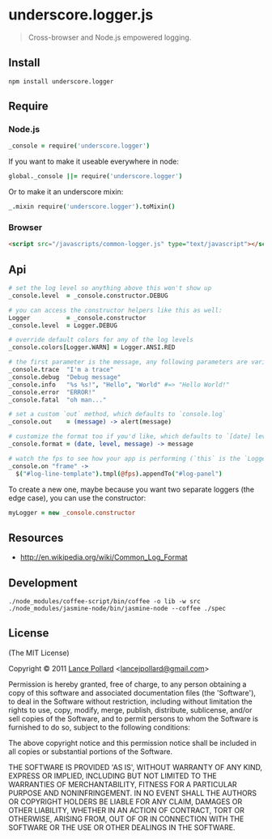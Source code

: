# underscore.logger.js

> Cross-browser and Node.js empowered logging.

## Install

```
npm install underscore.logger
```

## Require

### Node.js

``` coffeescript
_console = require('underscore.logger')
```

If you want to make it useable everywhere in node:

``` coffeescript
global._console ||= require('underscore.logger')
```

Or to make it an underscore mixin:

``` coffeescript
_.mixin require('underscore.logger').toMixin()
```

### Browser

``` html
<script src="/javascripts/common-logger.js" type="text/javascript"></script>
```

## Api

``` coffeescript
# set the log level so anything above this won't show up
_console.level  = _console.constructor.DEBUG

# you can access the constructor helpers like this as well:
Logger          = _console.constructor
_console.level  = Logger.DEBUG

# override default colors for any of the log levels
_console.colors[Logger.WARN] = Logger.ANSI.RED

# the first parameter is the message, any following parameters are variables.
_console.trace  "I'm a trace"
_console.debug  "Debug message"
_console.info   "%s %s!", "Hello", "World" #=> "Hello World!"
_console.error  "ERROR!"
_console.fatal  "oh man..."

# set a custom `out` method, which defaults to `console.log`
_console.out    = (message) -> alert(message)

# customize the format too if you'd like, which defaults to `[date] level message`
_console.format = (date, level, message) -> message

# watch the fps to see how your app is performing (`this` is the `Logger.Timer` object)
_console.on "frame" ->
  $("#log-line-template").tmpl(@fps).appendTo("#log-panel")
```

To create a new one, maybe because you want two separate loggers (the edge case), you can use the constructor:

``` coffeescript
myLogger = new _console.constructor
```

## Resources

- http://en.wikipedia.org/wiki/Common_Log_Format

## Development

```
./node_modules/coffee-script/bin/coffee -o lib -w src
./node_modules/jasmine-node/bin/jasmine-node --coffee ./spec
```

## License

(The MIT License)

Copyright &copy; 2011 [Lance Pollard](http://twitter.com/viatropos) &lt;lancejpollard@gmail.com&gt;

Permission is hereby granted, free of charge, to any person obtaining a copy of this software and associated documentation files (the 'Software'), to deal in the Software without restriction, including without limitation the rights to use, copy, modify, merge, publish, distribute, sublicense, and/or sell copies of the Software, and to permit persons to whom the Software is furnished to do so, subject to the following conditions:

The above copyright notice and this permission notice shall be included in all copies or substantial portions of the Software.

THE SOFTWARE IS PROVIDED 'AS IS', WITHOUT WARRANTY OF ANY KIND, EXPRESS OR IMPLIED, INCLUDING BUT NOT LIMITED TO THE WARRANTIES OF MERCHANTABILITY, FITNESS FOR A PARTICULAR PURPOSE AND NONINFRINGEMENT. IN NO EVENT SHALL THE AUTHORS OR COPYRIGHT HOLDERS BE LIABLE FOR ANY CLAIM, DAMAGES OR OTHER LIABILITY, WHETHER IN AN ACTION OF CONTRACT, TORT OR OTHERWISE, ARISING FROM, OUT OF OR IN CONNECTION WITH THE SOFTWARE OR THE USE OR OTHER DEALINGS IN THE SOFTWARE.
